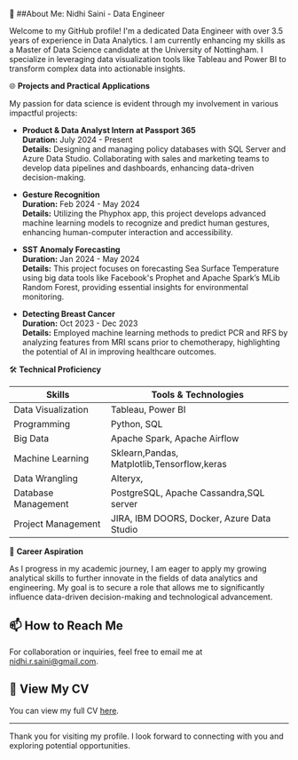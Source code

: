🚀 ##About Me: Nidhi Saini - Data Engineer

Welcome to my GitHub profile! I'm a dedicated Data Engineer with over 3.5 years of experience in Data Analytics. I am currently enhancing my skills as a Master of Data Science candidate at the University of Nottingham. I specialize in leveraging data visualization tools like Tableau and Power BI to transform complex data into actionable insights.

🌐 **Projects and Practical Applications**

My passion for data science is evident through my involvement in various impactful projects:

- **Product & Data Analyst Intern at Passport 365**  
  **Duration:** July 2024 - Present  
  **Details:** Designing and managing policy databases with SQL Server and Azure Data Studio. Collaborating with sales and marketing teams to develop data pipelines and dashboards, enhancing data-driven decision-making.

- **Gesture Recognition**  
  **Duration:** Feb 2024 - May 2024  
  **Details:** Utilizing the Phyphox app, this project develops advanced machine learning models to recognize and predict human gestures, enhancing human-computer interaction and accessibility.

- **SST Anomaly Forecasting**  
  **Duration:** Jan 2024 - May 2024  
  **Details:** This project focuses on forecasting Sea Surface Temperature using big data tools like Facebook's Prophet and Apache Spark’s MLib Random Forest, providing essential insights for environmental monitoring.

- **Detecting Breast Cancer**  
  **Duration:** Oct 2023 - Dec 2023  
  **Details:** Employed machine learning methods to predict PCR and RFS by analyzing features from MRI scans prior to chemotherapy, highlighting the potential of AI in improving healthcare outcomes.

🛠 **Technical Proficiency**

| **Skills**              | **Tools & Technologies**                                    |
|-------------------------|-------------------------------------------------------------|
| Data Visualization      | Tableau, Power BI                                           |
| Programming             | Python, SQL                                                 |
| Big Data                | Apache Spark, Apache Airflow                                |
| Machine Learning        | Sklearn,Pandas, Matplotlib,Tensorflow,keras                 |
| Data Wrangling          | Alteryx,                                                    |
| Database Management     | PostgreSQL, Apache Cassandra,SQL server                     |
| Project Management      | JIRA, IBM DOORS, Docker, Azure Data Studio                  |

🌟 **Career Aspiration**

As I progress in my academic journey, I am eager to apply my growing analytical skills to further innovate in the fields of data analytics and engineering. My goal is to secure a role that allows me to significantly influence data-driven decision-making and technological advancement.

## 📫 How to Reach Me
For collaboration or inquiries, feel free to email me at [nidhi.r.saini@gmail.com](mailto:nidhi.r.saini@gmail.com).


## 📄 View My CV
You can view my full CV [here]([https://drive.google.com/file/d/19OaVYbkDTwtunSIHCsxFcmxVPtof3Ykd/view](https://drive.google.com/file/d/1SNgofTtk-wNr7TgYaZ-Zjb7I9Fw6NvGl/view?usp=sharing)).


---

Thank you for visiting my profile. I look forward to connecting with you and exploring potential opportunities.

